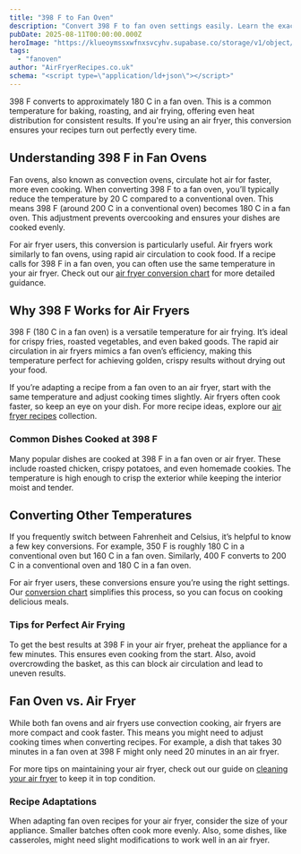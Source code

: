 ```yaml
---
title: "398 F to Fan Oven"
description: "Convert 398 F to fan oven settings easily. Learn the exact temperature and get air fryer cooking tips for perfect results every time."
pubDate: 2025-08-11T00:00:00.000Z
heroImage: "https://klueoymssxwfnxsvcyhv.supabase.co/storage/v1/object/public/md/398-f-to-fan-oven-8035a482.png"
tags:
  - "fanoven"
author: "AirFryerRecipes.co.uk"
schema: "<script type=\"application/ld+json\"></script>"
---
```


<p>398 F converts to approximately 180 C in a fan oven. This is a common temperature for baking, roasting, and air frying, offering even heat distribution for consistent results. If you're using an air fryer, this conversion ensures your recipes turn out perfectly every time.</p>

<h2>Understanding 398 F in Fan Ovens</h2>
<p>Fan ovens, also known as convection ovens, circulate hot air for faster, more even cooking. When converting 398 F to a fan oven, you’ll typically reduce the temperature by 20 C compared to a conventional oven. This means 398 F (around 200 C in a conventional oven) becomes 180 C in a fan oven. This adjustment prevents overcooking and ensures your dishes are cooked evenly.</p>
<p>For air fryer users, this conversion is particularly useful. Air fryers work similarly to fan ovens, using rapid air circulation to cook food. If a recipe calls for 398 F in a fan oven, you can often use the same temperature in your air fryer. Check out our <a href=https://www.airfryerrecipe.co.uk/air-fryer-conversion-chart>air fryer conversion chart</a> for more detailed guidance.</p>

<h2>Why 398 F Works for Air Fryers</h2>
<p>398 F (180 C in a fan oven) is a versatile temperature for air frying. It’s ideal for crispy fries, roasted vegetables, and even baked goods. The rapid air circulation in air fryers mimics a fan oven’s efficiency, making this temperature perfect for achieving golden, crispy results without drying out your food.</p>
<p>If you’re adapting a recipe from a fan oven to an air fryer, start with the same temperature and adjust cooking times slightly. Air fryers often cook faster, so keep an eye on your dish. For more recipe ideas, explore our <a href=https://www.airfryerrecipe.co.uk/recipes>air fryer recipes</a> collection.</p>

<h3>Common Dishes Cooked at 398 F</h3>
<p>Many popular dishes are cooked at 398 F in a fan oven or air fryer. These include roasted chicken, crispy potatoes, and even homemade cookies. The temperature is high enough to crisp the exterior while keeping the interior moist and tender.</p>

<h2>Converting Other Temperatures</h2>
<p>If you frequently switch between Fahrenheit and Celsius, it’s helpful to know a few key conversions. For example, 350 F is roughly 180 C in a conventional oven but 160 C in a fan oven. Similarly, 400 F converts to 200 C in a conventional oven and 180 C in a fan oven.</p>
<p>For air fryer users, these conversions ensure you’re using the right settings. Our <a href=https://www.airfryerrecipe.co.uk/air-fryer-conversion-chart>conversion chart</a> simplifies this process, so you can focus on cooking delicious meals.</p>

<h3>Tips for Perfect Air Frying</h3>
<p>To get the best results at 398 F in your air fryer, preheat the appliance for a few minutes. This ensures even cooking from the start. Also, avoid overcrowding the basket, as this can block air circulation and lead to uneven results.</p>

<h2>Fan Oven vs. Air Fryer</h2>
<p>While both fan ovens and air fryers use convection cooking, air fryers are more compact and cook faster. This means you might need to adjust cooking times when converting recipes. For example, a dish that takes 30 minutes in a fan oven at 398 F might only need 20 minutes in an air fryer.</p>
<p>For more tips on maintaining your air fryer, check out our guide on <a href=https://www.airfryerrecipe.co.uk/air-fryer-cleaner>cleaning your air fryer</a> to keep it in top condition.</p>

<h3>Recipe Adaptations</h3>
<p>When adapting fan oven recipes for your air fryer, consider the size of your appliance. Smaller batches often cook more evenly. Also, some dishes, like casseroles, might need slight modifications to work well in an air fryer.</p>